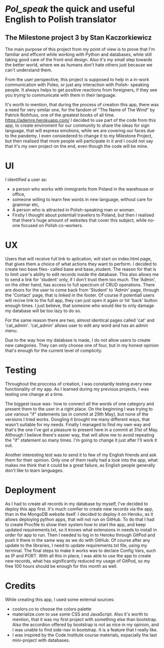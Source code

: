 # *Pol_speak* the quick and useful English to Polish translator
## The Milestone project 3 by Stan Kaczorkiewicz

The main purpose of this project from my point of view is to prove that I'm familiar and efficent while working with Python and databases, while still taking good care of the front-end design.
Also it's my small step towards the better world, where we as humans don't hate others just because we can't understand them.

From the user perspective, this project is supposed to help in a in-work communication with Poles, or just any interaction with Polish- speaking people. It always helps to get positive reactions from foreigners, 
if they see you trying to communicate with them in their language.

It's worth to mention, that during the process of creation this app, there was a need for very similar one, for the fandom of "The Name of The Wind" by Patrick Rothfuss, one of the greatest books of all time.
https://ademre.herokuapp.com/
I decided to use part of the code from this app, to create enviroment for our community to share the ideas for sign language, that will express emotions, while we are covering our faces due to the pandemy.
I even consiedered to change it to my Milestone Project, but then realised that more people will participate in it and I could not say that it's my own project on the end, even though the code will be mine.


# UI 
I identified a user as:
- a person who works with immigrants from Poland in the warehouse or office,
- someone willing to learn few words in new language, without care for grammar etc,
- A person who is attracted in Polish-speaking man or woman.
- Firstly I thought about potentiall travelers to Poland, but then I realised that there's huge amount of websites that cover this subject, while no-one focused on Polish co-workers.

# UX
Users that will receive full link to aplication, will start on index.html page, that gives them a choice of what actions they want to perform. I decided to create two base files- called base and base_student.
The reason for that is to limit user's ability to edit records inside the database.
This also allows me to send a link for 'student' only, if I don't trust them too much.
The 'Admin', on the other hand, has access to full  spectrum of CRUD operations.
There are doors for the user to come back from 'Student' to 'Admin' page, through the 'Contact' page, that is linked in the footer.
Of course if potentiall users will recive link to the full app, they can just open it again or hit 'back' button enough times.
I just believe, that someone who would like to only damage my database will be too lazy to do so.

For the same reason there are two, almost identical pages called 'cat' and 'cat_admin'.
'cat_admin' allows user to edit any word and has an admin menu.

Due to the way how my database is made, I do not allow users to create new categories. They can only choose one of four, but in my honest opinion that's enough for the current level of complicity.


# Testing

Throughout the proccess of creation, I was constantly testing every new functionality of my app.
As I learned during my previous projects, I was testing one change at a time.

The biggest issue was- how to connect all the words of one category and present them to the user in a right place.
On the beginning I was trying to use various "if" statements (as in commit at 29th May), but none of the versions I tried works.
Googling it brought me many different ways, that wasn't suitable for my needs.
Finally I managed to find my own way and that's the one I've got a pleasure to present here in a commit at 31st of May.
Although I believe there's easier way, that will allow me to avoid repeating the "if" statement so many times.
I'm going to change it just after I'll work it out.

Another interesting test was to send it to few of my English friends and ask them for their opinion.
Only one of them really had a look into the app, what makes me think that it could be a great failure, as English people generally don't like to learn languages.



# Deployment

As I had to create all records in my database by myself, I've decided to deploy this app first. It's much comfier to create new records via the app, than in the MongoDB website itself.
I decided to deploy it on Heroku, as it allows deploying python apps, that will not run on GitHub.
To do that I had to create Procfile to show their system how to start the app, and keep updated requirements.txt, so it knows what extensions in needs to install in order for app to run.
Then I needed to log in to Heroku through GitPod and push it there in the same way as we do with GitHub.
Of course after any update to the libraries, I need to update requirements.txt file, using my terminal.
The final steps to make it works was to declare Config Vars, such as IP and PORT.
With all this in place, I was able to use the app to create new records, what has significantly reduced my usage of GitPod, so my free 100 hours should be enough for this month as well.


# Credits

While creating this app, I used some external sources:
- coolors.co to choose the colors palette
- materialize.com to use some CSS and JavaScript. Also it's worth to mention, that it was my first project with     something else than bootstrap. Also the accordion offered by bootstrap is not as nice in my opinion, and I was unable to find side-nav in bootstrap. It is a feature that I really like. 
- I was inspired by the Code Institute course materials, espacially the last mini-project with databases.
